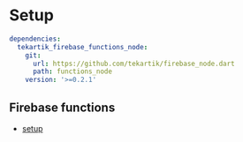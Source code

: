 # Setup

```yaml
dependencies:
  tekartik_firebase_functions_node:
    git:
      url: https://github.com/tekartik/firebase_node.dart
      path: functions_node
    version: '>=0.2.1'
```

## Firebase functions

- [setup](doc/setup.md)
